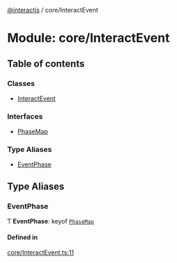 [@interactjs](../README.md) / core/InteractEvent

# Module: core/InteractEvent

## Table of contents

### Classes

- [InteractEvent](../classes/core_InteractEvent.InteractEvent.md)

### Interfaces

- [PhaseMap](../interfaces/core_InteractEvent.PhaseMap.md)

### Type Aliases

- [EventPhase](core_InteractEvent.md#eventphase)

## Type Aliases

### EventPhase

Ƭ **EventPhase**: keyof [`PhaseMap`](../interfaces/core_InteractEvent.PhaseMap.md)

#### Defined in

[core/InteractEvent.ts:11](https://github.com/taye/interact.js/blob/d3d47461/packages/@interactjs/core/InteractEvent.ts#L11)

